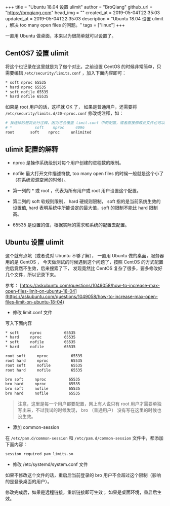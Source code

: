 +++
title = "Ubuntu 18.04 设置 ulimit"
author = "BroQiang"
github_url = "https://broqiang.com"
head_img = ""
created_at = 2019-05-04T22:35:03
updated_at = 2019-05-04T22:35:03
description = "Ubuntu 18.04 设置 ulimit ，解决 too many open files 的问题。"
tags = ["linux"]
+++

一直用 Ubuntu 做桌面，本来以为很简单就可以设置了。

## CentOS7 设置 ulimit

将这个也记录在这里就是为了做个对比，之前设置 CentOS 的时候非常简单，只需要编辑
 `/etc/security/limits.conf` ，加入下面内容即可：

```bash
* soft nproc 65535
* hard nproc 65535
* soft nofile 65535
* hard nofile 65535
```

如果是 root 用户的话，这样就 OK 了， 如果是普通用户，还需要将
 `/etc/security/limits.d/20-nproc.conf` 修改或注释，如：

```bash
# 我选择的是将此行注释，因为它会覆盖 limit.conf 中的配置，或者直接修改此文件也可以
# *          soft    nproc     4096
root       soft    nproc     unlimited
```

## ulimit 配置的解释

- nproc 是操作系统级别对每个用户创建的进程数的限制。

- nofile 最大打开文件描述符数, too many open files 的时候一般就是这个小了（在系统资源空闲的时候）。

- 第一列的 * 或 root ，代表为所有用户或 root 用户设置这个配置。

- 第二列的 soft 软规则限制， hard 硬规则限制， soft 指的是当前系统生效的设置值,
    hard 表明系统中所能设定的最大值，soft 的限制不能比 hard 限制高。

- 65535 是设置的值，根据实际的需求和系统的配置去配置。

## Ubuntu 设置 ulimit

这个就有点坑（或者说对 Ubuntu 不够了解）， 一直用 Ubuntu 做的桌面，服务器用的是 CentOS ，
今天做测试的时候遇到这个问题了，按照 CentOS 的方式配置完后竟然不生效，后来搜索了下，
发现竟然比 CentOS 复杂了很多，要多修改好几个文件，所以记录下来。

参考： [https://askubuntu.com/questions/1049058/how-to-increase-max-open-files-limit-on-ubuntu-18-04](https://askubuntu.com/questions/1049058/how-to-increase-max-open-files-limit-on-ubuntu-18-04)

- 修改 limit.conf 文件

写入下面内容

```bash
* soft     nproc          65535
* hard     nproc          65535
* soft     nofile         65535
* hard     nofile         65535

root soft     nproc          65535
root hard     nproc          65535
root soft     nofile         65535
root hard     nofile         65535

bro soft     nproc          65535
bro hard     nproc          65535
bro soft     nofile         65535
bro hard     nofile         65535
```

> 注意，这里是每一个用户都要配置，网上有人说只有 root 用户才需要单独写出来，不过我试的时候发现，
bro （普通用户） 没有写在这里的时候也没生效。

- 添加 common-session

在 `/etc/pam.d/common-session` 和 `/etc/pam.d/common-session` 文件中，都添加下面内容：

```bash
session required pam_limits.so
```

- 修改 /etc/systemd/system.conf 文件

如果不修改这个文件的话，重启后当前登录的 bro 用户不会超过这个限制（影响的是登录桌面的用户）。

修改完成后，如果是远程链接，重新链接即可生效； 如果是桌面环境，重启后生效。